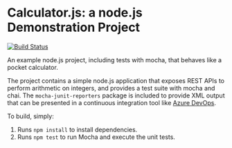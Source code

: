 Calculator.js: a node.js Demonstration Project
==============================================
[![Build Status](https://dev.azure.com/tsmc-devops-poc/devops-lab-github/_apis/build/status/chlin62.calculator?branchName=master)](https://dev.azure.com/tsmc-devops-poc/devops-lab-github/_build/latest?definitionId=6&branchName=master)

An example node.js project, including tests with mocha, that behaves like
a pocket calculator.

The project contains a simple node.js application that exposes REST APIs
to perform arithmetic on integers, and provides a test suite with mocha
and chai.  The `mocha-junit-reporters` package is included to provide XML
output that can be presented in a continuous integration tool like
[Azure DevOps](https://azure.com/devops).

To build, simply:

1. Runs `npm install` to install dependencies.
2. Runs `npm test` to run Mocha and execute the unit tests.

